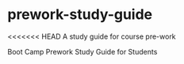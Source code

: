 # prework-study-guide
<<<<<<< HEAD
A study guide for course pre-work

Boot Camp Prework Study Guide for Students 


